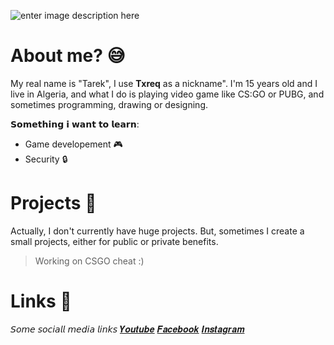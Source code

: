 ![enter image description here](https://cdn.discordapp.com/attachments/752089577434513449/763675763525812234/banner_croped.png)
# About me?  😅

My real name is "Tarek", I use **Txreq** as a nickname". I'm 15 years old and I live in Algeria, and what I do is playing video game like CS:GO or PUBG, and sometimes programming, drawing or designing.
 
 𝗦𝗼𝗺𝗲𝘁𝗵𝗶𝗻𝗴 𝗶 𝘄𝗮𝗻𝘁 𝘁𝗼 𝗹𝗲𝗮𝗿𝗻:
 

 - Game developement 🎮
 - Security 🔒


# Projects 📁

Actually, I don't currently have huge projects. But, sometimes I create a small projects, either for public or private benefits. 
> Working on CSGO cheat :)

# Links 🔗
𝘚𝘰𝘮𝘦 𝘴𝘰𝘤𝘪𝘢𝘭𝘭 𝘮𝘦𝘥𝘪𝘢 𝘭𝘪𝘯𝘬𝘴
[𝒀𝒐𝒖𝒕𝒖𝒃𝒆](https://www.youtube.com/channel/UCtTtjBQqLwTmPFW5KIk4cIg?view_as=subscriber)
[𝑭𝒂𝒄𝒆𝒃𝒐𝒐𝒌](https://www.facebook.com/rother.brock.14/)
[𝑰𝒏𝒔𝒕𝒂𝒈𝒓𝒂𝒎](https://www.instagram.com/mr.txreq/)

